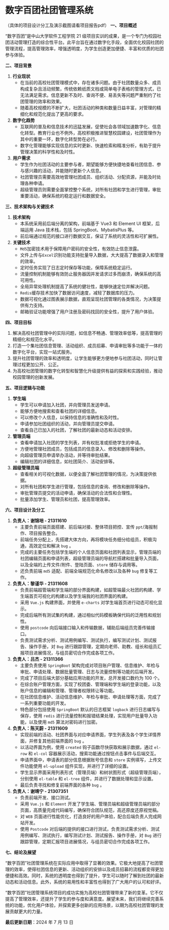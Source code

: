 # 数字百团社团管理系统

（具体的项目设计分工及演示截图请看项目报告pdf）
**一、项目概述**

“数字百团”是中山大学软件工程学院 21 级项目实训的成果，是一个专门为校园社团活动管理打造的综合性平台。此平台旨在通过数字化手段，全面优化校园社团的管理流程，提高管理效率，增强透明度，为学生创造更加便捷、丰富和优质的社团参与体验。

**二、项目背景**

1. **行业现状**
    - 在当前的高校社团管理模式中，存在诸多问题。由于社团数量众多、成员构成复杂且活动频繁，传统依赖纸质文档或简单电子表格的管理方式，已无法满足需求。信息更新不及时、查询不便、易丢失等问题严重制约了社团管理的效率和效果。
    - 随着高校规模的不断扩大，社团活动的种类和数量日益丰富，对管理的精细化和规范化提出了更高的要求。
2. **数字化趋势**
    - 互联网的普及和信息技术的迅猛发展，促使社会各领域加速数字化、信息化转型。教育行业也不例外，高校积极推进智慧校园建设，社团管理作为其中的重要一环，数字化转型势在必行。
    - 数字化管理能够实现信息的实时更新、快速检索和精准分析，有助于提升管理决策的科学性和及时性。
3. **用户需求**
    - 学生作为社团活动的主要参与者，期望能够方便快捷地查看社团信息、参与感兴趣的活动，并能随时更新个人信息。
    - 社团管理员需要高效地管理社团成员、组织活动、分配资源，并能及时处理各种申请。
    - 超级管理员则需要全面掌控整个系统，对所有社团和学生进行管理，审批重要活动，确保系统的稳定运行和数据安全。

**三、技术架构与关键技术**

1. **技术架构**
    - 本系统采用前后端分离的架构，前端基于 Vue3 和 Element UI 框架，后端运用 Java 技术栈，包括 SpringBoot、MybatisPlus 等。
    - 前后端通过规范的接口进行数据交互，保证了系统的灵活性和可扩展性。
2. **关键技术**
    - `Md5`加密技术用于保障用户密码的安全性，有效防止信息泄露。
    - 文件上传与`Excel`识别功能支持批量导入数据，大大提高了数据录入和管理的效率。
    - 定时任务实现了日志定时保存等功能，保障系统稳定运行。
    - 流量控制机制能够有效防止服务器因并发请求过多而崩溃，确保系统的高可用性。
    - 全局异常处理机制提高了系统的健壮性，能够快速定位并解决问题。
    - `Redis`缓存技术加快了数据访问速度，减轻了数据库的压力。
    - 数据可视化通过图表展示数据，直观呈现社团管理的各类情况，为决策提供有力支持。
    - 邮箱验证功能增强了用户注册及密码找回的安全性，提升了用户体验。

**四、项目目标**

1. 解决高校社团管理中的实际问题，如信息不畅通、管理效率低等，提高管理的精细化和规范化水平。
2. 打造一个集社团信息管理、活动组织、成员招募、申请审批等多功能于一体的数字化平台，实现一站式服务。
3. 提升社团管理的效率和透明度，让学生能够更方便地参与社团活动，同时让管理过程更加公开、公正。
4. 为高校社团管理的数字化转型和智慧化升级提供有益的探索和实践经验，推动校园管理的创新发展。

**五、项目逻辑与功能**

1. **学生端**
    - 学生可以申请加入社团，并向管理员发送申请。
    - 能够方便地搜索和查看社团的详细信息。
    - 可以修改个人信息，以保持信息的准确性和及时性。
    - 申请参加社团组织的活动，并向管理员提交申请。
    - 查看自己已加入的社团，了解社团的最新动态和活动安排。
2. **管理员端**
    - 查看申请加入社团的学生列表，并有权批准或拒绝学生的申请。
    - 方便地管理社团成员，包括成员的信息录入、修改和删除等操作。
    - 向超级管理员申请举办活动，并等待审批结果。
    - 编辑社团的详细信息，如社团简介、活动安排等。
3. **超级管理员端**
    - 查看相关的可视化数据，以便全面了解社团管理的情况，为决策提供依据。
    - 对所有社团和学生进行管理，包括信息的查询、修改和删除等操作。
    - 审批管理员提交的活动申请，确保活动的合法性和合理性。
    - 批量添加学生、管理员和社团，提高管理效率。

**六、项目设计及分工**

1. **负责人：谢锦培 - 21311610**
    - 主要负责前端页面搭建、前后端对接、整体项目把控、宣传 `ppt`/海报制作、项目报告整合。
    - 前端任务分配上，先搭建大体方向，再将模块任务细分给组员，积极沟通，高效定位和解决 `bug` 。
    - 完成的主要任务包括学生端的个人信息页面和社团列表显示，管理员端的社团编辑页面和申请列表，超级管理员端的导航栏搭建和批量导入页面，以及全端的上传文件/附件、登陆页面、`store` 储存与调用等。
    - 还负责前端 `md5` 适配、前端全端规范化命名修改以及各种 `bug` 修复等工作。
2. **负责人：黎谨华 - 21311608**
    - 负责前端超管端和学生端的部分界面构建，如超管端最火社团的构建、学生端首页可视化的构建以及学生端我的社团界面的构建。
    - 采用 `Vue.js` 构建界面，并使用 `e-charts` 对学生端首页进行动态可视化显示。
    - 完成后端所有测试集的构建，通过相似代码模板确保代码的泛用性和规划性。
    - 使用 `postcode` 向后端接口输入和传输数据，辅助后端组员完善传输接口。
    - 负责测试需求分析、测试用例编写、测试执行，编写测试计划、测试报告、操作手册，对 `Bug` 进行跟踪管理，定期向老师、助教、组长和组员汇报项目进展情况，与组员密切合作完成各项工作。
3. **负责人：吕杰 - 21311366**
    - 主要负责使用 `SpringBoot` 架构完成对项目账户管理、信息维护、年检与审批、申请处理、数据批量管理、日志与流量控制等功能的后端开发。
    - 完成了项目后端大部分基础应用功能的开发，总开发接口数约为 100 个。
    - 在综合账户管理方面，实现了校团委、管理端和学生端的登录功能，以及账户信息的编辑和管理、管理者权限转让等功能。
    - 在社团信息维护、活动信息维护、年检与审批、申请处理等方面，完成了一系列重要功能的开发。
    - 特色部分包括使用 `SpringBoot` 默认的日志框架 `logback` 进行日志编写与保存，使用 `redis` 进行流量控制和报错结果处理，实现用户批量导入功能，以及使用 `md5` 算法对密码进行加密。
4. **负责人：陈天蔚 - 21311609**
    - 实现前端的活动、社团界面与对应申请界面，学生列表及各个学生详情界面，并修复其他前端界面的 `bug` 。
    - 以活动界面为例，使用 `created` 钩子函数尽快获取和展示数据，通过 `el-row` 和 `el-col` 容器展示活动，搜索功能通过按钮点击事件与后端交互。
    - 申请界面中，申请表的部分信息根据账号信息和 `store` 实例填写，上传文件功能使用 `el-upload` 组件实现，并进行了详细的设置。
    - 学生显示界面采用列表形式（管理员端）和树状图形式（超级管理员端），分别使用 `el-table` 和 `el-tree` 组件，并进行了数据处理和显示设置。
    - 最后负责寻找和修复前端界面的各种 `bug` 。
5. **负责人：谢靖宁 - 21307351**
    - 负责前端开发、接口测试。
    - 采用 `Vue.js` 和 `Element` 开发了学生端、管理员端和超级管理员端的部分页面，高质量完成代码编写，确保符合团队规范，高还原度还原视觉稿。
    - 对 `WEB` 页面进行性能优化，打造良好的用户体验，配合后端负责人完成网站开发。
    - 使用 `Postcode` 对后端的提供的接口进行测试，负责测试需求分析、测试用例编写、测试执行，编写测试计划、测试报告、操作手册，对 `Bug` 进行跟踪管理，定期汇报项目进展情况，与组员密切合作完成各项工作。

**七、结论及展望**

“数字百团”社团管理系统在实际应用中取得了显著的效果。它极大地提高了社团管理的效率，使得社团信息的更新、活动组织的安排以及成员招募的流程都变得更加便捷和高效。同时，系统的透明度也得到了提升，学生可以随时了解到社团的最新动态和活动信息。此外，系统的易用性和丰富性也得到了广大用户的认可和好评。

“数字百团”社团管理系统项目的成功实施为高校社团管理带来了新的变革。它不仅提高了管理效率，还提升了学生的参与度和满意度。展望未来，我们将继续完善系统的功能，优化用户体验，并探索更多创新的应用场景，以期为高校社团管理的发展贡献更大的力量。


**最后更新日期**：2024 年 7 月 13 日 